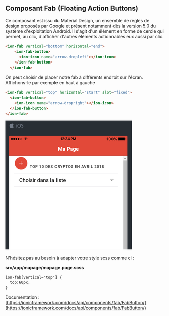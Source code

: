 ## Composant Fab \(Floating Action Buttons\)

Ce composant est issu du Material Design, un ensemble de règles de design proposés par Google et présent notamment dès la version 5.0 du système d'exploitation Android. Il s'agit d'un élément en forme de cercle qui permet, au clic, d'afficher d'autres éléments actionnables eux aussi par clic.

```html
<ion-fab vertical="bottom" horizontal="end">
    <ion-fab-button>
      <ion-icon name="arrow-dropleft"></ion-icon>
    </ion-fab-button>
  </ion-fab>
```

On peut choisir de placer notre fab à différents endroit sur l'écran. Affichons-le par exemple en haut à gauche

```html
<ion-fab vertical="top" horizontal="start" slot="fixed">
  <ion-fab-button>
    <ion-icon name="arrow-dropright"></ion-icon>
  </ion-fab-button>
</ion-fab>
```

![](/assets/composant_fab_2.png)

N'hésitez pas au besoin à adapter votre style scss comme ci :

**src/app/mapage/mapage.page.scss**

```html
ion-fab[vertical="top"] {
  top:60px;
}
```


Documentation : [https://ionicframework.com/docs/api/components/fab/FabButton/](https://ionicframework.com/docs/api/components/fab/FabButton/)
